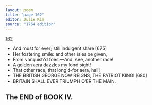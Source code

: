 ```yaml
---
layout: poem
title: "page 162"
editor: Julie Kim
source: "1764 edition"
---
```


[162]()

- And must for ever; still indulgent share [675]
- Her fostering smile: and other isles be given,
- From vanquish'd foes.—And, see, another race!
- A golden aera dazzles my fond sight! 
- That other race, that long'd-for aera, hail!
- THE BRITISH GEORGE NOW REIGNS, THE PATRIOT KING! [680]
- BRITAIN SHALL EVER TRIUMPH O'ER THE MAIN.

## The END of BOOK IV.
